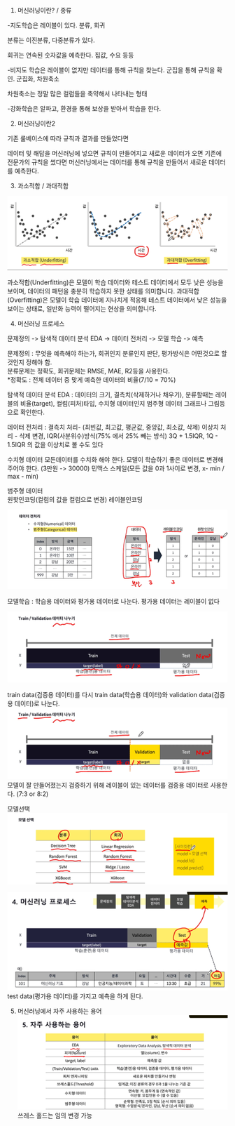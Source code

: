 1. 머신러닝이란? / 종류

-지도학습은 레이블이 있다. 분류, 회귀

분류는 이진분류, 다중분류가 있다.

회귀는 연속된 숫자값을 예측한다. 집값, 수요 등등

-비지도 학습은 레이블이 없지만 데이터를 통해 규칙을 찾는다. 군집을 통해 규칙을 확인. 군집화, 차원축소

차원축소는 정말 많은 컬럼들을 축약해서 나타내는 형태

-강화학습은 알파고, 환경을 통해 보상을 받아서 학습을 한다.

2. 머신러닝이란2

기존 룰베이스에 따라 규칙과 결과를 만들었다면

데이터 및 해답을 머신러닝에 넣으면 규칙이 만들어지고 새로운 데이터가 오면 기존에 전문가의 규칙을 썼다면 머신러닝에서는 데이터를 통해 규칙을 만들어서 새로운 데이터를 예측한다.

3. 과소적합 / 과대적합

![img_1.png](img_1.png)  

과소적합(Underfitting)은 모델이 학습 데이터와 테스트 데이터에서 모두 낮은 성능을 보이며, 데이터의 패턴을 충분히 학습하지 못한 상태를 의미합니다. 과대적합(Overfitting)은 모델이 학습 데이터에 지나치게 적응해 테스트 데이터에서 낮은 성능을 보이는 상태로, 일반화 능력이 떨어지는 현상을 의미합니다.  

4. 머신러닝 프로세스  

문제정의 -> 탐색적 데이터 분석 EDA -> 데이터 전처리 -> 모델 학습 -> 예측  

문제정의 : 무엇을 예측해야 하는가, 회귀인지 분류인지 판단, 평가방식은 어떤것으로 할것인지 정해야 함.  
분류문제는 정확도, 회귀문제는 RMSE, MAE, R2등을 사용한다.  
*정확도 : 전체 데이터 중 맞게 예측한 데이터의 비율(7/10 = 70%)  

탐색적 데이터 분석 EDA : 데이터의 크기, 결측치(삭제하거나 채우기), 분류할때는 레이블의 비율(target), 컬럼(피처)타입, 수치형 데이터인지 범주형 데이터
그래프나 그림등으로 확인한다.  

데이터 전처리 : 
결측치 처리- (최빈값, 최고값, 평균값, 중앙값, 최소값, 삭제)
이상치 처리 - 삭제 변경, IQR(사분위수)방식(75% 에서 25% 빼는 방식) 3Q + 1.5IQR, 1Q - 1.5IQR 의 값을 이상치로 볼 수도 있다

수치형 데이터
모든데이터를 수치화 해야 한다.
모델이 학습하기 좋은 데이터로 변경해 주어야 한다. (3만원 -> 30000)
민맥스 스케일(모든 값을 0과 1사이로 변경, x- min / max - min)

범주형 데이터    
원핫인코딩(컬럼의 값을 컬럼으로 변경)
레이블인코딩

![img.png](img.png)  

모델학습 : 학습용 데이터와 평가용 데이터로 나눈다.
평가용 데이터는 레이블이 없다  

![img_2.png](img_2.png)

train data(검증용 데이터)를 다시 train data(학습용 데이터)와 validation data(검증용 데이터)로 나눈다.  
![img_3.png](img_3.png)  
모델이 잘 만들어졌는지 검증하기 위해 레이블이 있는 데이터를 검증용 데이터로 사용한다. (7:3 or 8:2)  

모델선택  
![img_4.png](img_4.png)  

![img_5.png](img_5.png)  
test data(평가용 데이터)를 가지고 예측을 하게 된다.  

5. 머신러닝에서 자주 사용하는 용어  
![img_6.png](img_6.png)  
쓰레스 홀드는 임의 변경 가능  

